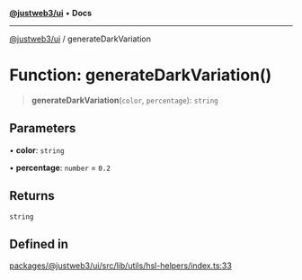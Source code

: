 [**@justweb3/ui**](../README.md) • **Docs**

***

[@justweb3/ui](../globals.md) / generateDarkVariation

# Function: generateDarkVariation()

> **generateDarkVariation**(`color`, `percentage`): `string`

## Parameters

• **color**: `string`

• **percentage**: `number` = `0.2`

## Returns

`string`

## Defined in

[packages/@justweb3/ui/src/lib/utils/hsl-helpers/index.ts:33](https://github.com/JustaName-id/JustaName-sdk/blob/dc845c10af242e3ca87d95ef392516ac0bfa8b95/packages/@justweb3/ui/src/lib/utils/hsl-helpers/index.ts#L33)
